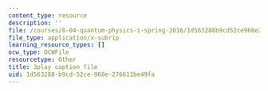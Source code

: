 ```yaml
---
content_type: resource
description: ''
file: /courses/8-04-quantum-physics-i-spring-2016/1d563288b9cd52ce968e276611be49fa_0xNmc2tJ-YM.vtt
file_type: application/x-subrip
learning_resource_types: []
ocw_type: OCWFile
resourcetype: Other
title: 3play caption file
uid: 1d563288-b9cd-52ce-968e-276611be49fa
---
```

